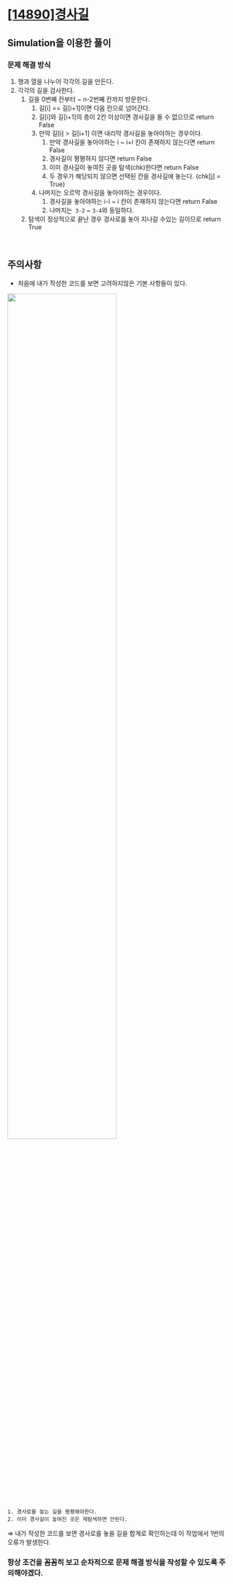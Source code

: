 # [[14890]경사길](https://www.acmicpc.net/problem/14890)


## Simulation을 이용한 풀이

### 문제 해결 방식

1. 행과 열을 나누어 각각의 길을 만든다.
2. 각각의 길을 검사한다. 
	1. 길을 0번째 칸부터 ~ n-2번째 칸까지 방문한다.
		1. 길[i] == 길[i+1]이면 다음 칸으로 넘어간다.
		2. 길[i]와 길[i+1]의 층이 2칸 이상이면 경사길을 둘 수 없으므로 return False
		3. 만약 길[i] > 길[i+1] 이면 내리막 경사길을 놓아야하는 경우이다.
			1. 만약 경사길을 놓아야하는 i ~ i+l 칸이 존재하지 않는다면 return False
			2. 경사길이 평평하지 않다면 return False
			3. 이미 경사길이 놓여진 곳을 탐색(chk)한다면 return False
			4. 두 경우가 해당되지 않으면 선택된 칸을 경사길에 놓는다. (chk[j] = True)
		4. 나머지는 오르막 경사길을 놓아야하는 경우이다.
			1. 경사길을 놓아야하는 i-l ~ i 칸이 존재하지 않는다면 return False
			2. 나머지는` 3-2` ~ `3-4`와 동일하다.
	2. 탐색이 정상적으로 끝난 경우 경사로를 놓아 지나갈 수있는 길이므로 return True

<br>

## 주의사항

- 처음에 내가 작성한 코드를 보면 고려하지않은 기본 사항들이 있다.

<image src='https://lh5.googleusercontent.com/07TqNF9hyKmUO4-AH-OX9zs4DdXfx_H1hkGXMOv3Z8ghBqe8yCnb40gCwd_iuNiRcKT17pcSPjoUXP8eMphmlwXoR1vbYKfDv2lUdAru2bsv7ts9MXw6Wts6qoP0Fnz2hPZb42dd' width='70%'>
	
	1. 경사로를 놓는 길을 평평해야한다.
	2. 이미 경사길이 놓여진 곳은 재탐색하면 안된다.

⇒ 내가 작성한  코드를 보면 경사로를 놓을 길을 합계로 확인하는데 이 작업에서 1번의 오류가 발생한다. <br>

### 항상 조건을 꼼꼼히 보고 순차적으로 문제 해결 방식을 작성할 수 있도록 주의해야겠다.